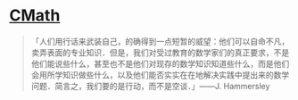 # [CMath](http://cmath.cc)

> 「人们用行话来武装自己，的确得到一点短暂的威望：他们可以自命不凡，卖弄表面的专业知识．但是，我们对受过教育的数学家们的真正要求，不是他们能说些什么，甚至也不是他们对现存的数学知识知道些什么，而是他们会用所学知识做些什么，以及他们能否实实在在地解决实践中提出来的数学问题．简言之，我们要的是行动，而不是空谈．」——J. Hammersley